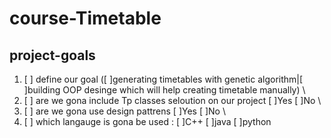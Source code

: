 # course-Timetable

## project-goals
1. [ ] define our goal ([ ]generating timetables with genetic algorithm|[ ]building OOP desinge which will help creating timetable manually) \
2. [ ] are we gona include Tp classes seloution on our project [ ]Yes  [ ]No \
3. [ ] are we gona use design pattrens [ ]Yes  [ ]No \
4. [ ] which langauge is gona be used :  [ ]C++ [ ]java [ ]python 


